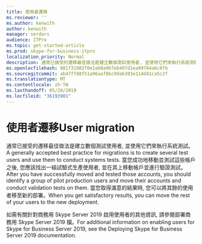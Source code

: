 ```yaml
---
title: 使用者遷移
ms.reviewer: ''
ms.author: kenwith
author: kenwith
manager: serdars
audience: ITPro
ms.topic: get-started-article
ms.prod: skype-for-business-itpro
localization_priority: Normal
description: 通常已接受的遷移最佳做法是建立數個測試使用者, 並使用它們來執行系統測試。 當您成功地移動並測試這些帳戶之後, 您應該找出一組試驗式生產使用者, 並在其上移動帳戶並進行驗證測試。 當您取得滿意的結果時, 您可以將其餘的使用者移至新的部署。
ms.openlocfilehash: 081f31982f0e1ab0a9b7eb497d1ea99704a6c97b
ms.sourcegitcommit: ab47ff88f51a96aaf8bc99a6303e114d41ca5c2f
ms.translationtype: MT
ms.contentlocale: zh-TW
ms.lasthandoff: 05/20/2019
ms.locfileid: "36193901"
---
```

# <a name="user-migration"></a><span data-ttu-id="98e74-105">使用者遷移</span><span class="sxs-lookup"><span data-stu-id="98e74-105">User migration</span></span>

<span data-ttu-id="98e74-106">通常已接受的遷移最佳做法是建立數個測試使用者, 並使用它們來執行系統測試。</span><span class="sxs-lookup"><span data-stu-id="98e74-106">A generally accepted best practice for migrations is to create several test users and use them to conduct systems tests.</span></span> <span data-ttu-id="98e74-107">當您成功地移動並測試這些帳戶之後, 您應該找出一組試驗式生產使用者, 並在其上移動帳戶並進行驗證測試。</span><span class="sxs-lookup"><span data-stu-id="98e74-107">After you have successfully moved and tested those accounts, you should identify a group of pilot production users and move their accounts and conduct validation tests on them.</span></span> <span data-ttu-id="98e74-108">當您取得滿意的結果時, 您可以將其餘的使用者移至新的部署。</span><span class="sxs-lookup"><span data-stu-id="98e74-108">When you get satisfactory results, you can move the rest of your users to the new deployment.</span></span>
  
<span data-ttu-id="98e74-109">如需有關針對商務用 Skype Server 2019 啟用使用者的其他資訊, 請參閱部署商務用 Skype Server 2019 檔。</span><span class="sxs-lookup"><span data-stu-id="98e74-109">For additional information on enabling users for Skype for Business Server 2019, see the Deploying Skype for Business Server 2019 documentation.</span></span> 
  
  <!-- the topic [Disable or re-enable user account for Skype for Business Server 2019](../../operations/managing-users-in-lync-server-2013/disable-or-re-enable-user-account-for-lync-server.md) in  -->

